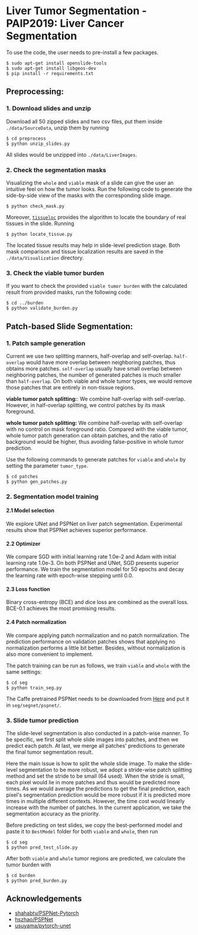 # Liver Tumor Segmentation - PAIP2019: Liver Cancer Segmentation

To use the code, the user needs to pre-install a few packages.
```
$ sudo apt-get install openslide-tools
$ sudo apt-get install libgeos-dev
$ pip install -r requirements.txt
```

## Preprocessing:
### 1. Download slides and unzip
Download all 50 zipped slides and two csv files, put them inside `./data/SourceData`, unzip them by running
```
$ cd preprocess
$ python unzip_slides.py
```
All slides would be unzipped into `./data/LiverImages`.

### 2. Check the segmentation masks
Visualizing the `whole` and `viable` mask of a slide can give the user an intuitive feel on how the tumor looks. Run the following code to generate the side-by-side view of the masks with the corresponding slide image.
```
$ python check_mask.py
```
Moreover, [`tissueloc`](https://github.com/PingjunChen/tissueloc) provides the algorithm to locate the boundary of real tissues in the slide. Running
```
$ python locate_tissue.py
```
The located tissue results may help in slide-level prediction stage. Both mask comparison and tissue localization results are saved in the `./data/Visualization` directory.

### 3. Check the viable tumor burden
If you want to check the provided `viable tumor burden` with the calculated result from provided masks, run the following code:
```
$ cd ../burden
$ python validate_burden.py
```

## Patch-based Slide Segmentation:
### 1. Patch sample generation
Current we use two splitting manners, half-overlap and self-overlap. ``half-overlap`` would have more overlap between neighboring patches, thus obtains more patches. ``self-overlap`` usually have small overlap between neighboring patches, the number of generated patches is much smaller than ``half-overlap``. On both viable and whole tumor types, we would remove those patches that are entirely in non-tissue regions.

**viable tumor patch splitting:**: We combine half-overlap with self-overlap. However, in half-overlap splitting, we control patches by its mask foreground.

**whole tumor patch splitting:** We combine half-overlap with self-overlap with no control on mask foreground ratio. Compared with the viable tumor, whole tumor patch generation can obtain patches, and the ratio of background would be higher, thus avoiding false-positive in whole tumor prediction.

Use the following commands to generate patches for `viable` and `whole` by setting the parameter `tumor_type`.
```
$ cd patches
$ python gen_patches.py
```

### 2. Segmentation model training
#### 2.1 Model selection
We explore UNet and PSPNet on liver patch segmentation. Experimental results show that PSPNet achieves superior performance.
#### 2.2 Optimizer
We compare SGD with initial learning rate 1.0e-2 and Adam with initial learning rate 1.0e-3. On both PSPNet and UNet, SGD presents superior performance. We train the segmentation model for 50 epochs and decay the learning rate with epoch-wise stepping until 0.0.
#### 2.3 Loss function
Binary cross-entropy (BCE) and dice loss are combined as the overall loss. BCE-0.1 achieves the most promising results.
#### 2.4 Patch normalization
We compare applying patch normalization and no patch normalization. The prediction performance on validation patches shows that applying no normalization performs a little bit better. Besides, without normalization is also more convenient to implement.

The patch training can be run as follows, we train `viable` and `whole` with the same settings:
```
$ cd seg
$ python train_seg.py
```

The Caffe pretrained PSPNet needs to be downloaded from [Here](https://drive.google.com/open?id=0BzaU285cX7TCT1M3TmNfNjlUeEU) and put it in `seg/segnet/pspnet/`.


### 3. Slide tumor prediction
The slide-level segmentation is also conducted in a patch-wise manner. To be specific, we first split whole slide images into patches, and then we predict each patch. At last, we merge all patches' predictions to generate the final tumor segmentation result.

Here the main issue is how to split the whole slide image. To make the slide-level segmentation to be more robust, we adopt a stride-wise patch splitting method and set the stride to be small (64 used). When the stride is small, each pixel would lie in more patches and thus would be predicted more times. As we would average the predictions to get the final prediction, each pixel's segmentation prediction would be more robust if it is predicted more times in multiple different contexts. However, the time cost would linearly increase with the number of patches. In the current application, we take the segmentation accuracy as the priority.

Before predicting on test slides, we copy the best-performed model and paste it to `BestModel` folder for both `viable` and `whole`, then run
```
$ cd seg
$ python pred_test_slide.py
```

After both `viable` and `whole` tumor regions are predicted, we calculate the tumor burden with
```
$ cd burden
$ python pred_burden.py
```

## Acknowledgements
- [shahabty/PSPNet-Pytorch](https://github.com/shahabty/PSPNet-Pytorch)
- [hszhao/PSPNet](https://github.com/hszhao/PSPNet)
- [usuyama/pytorch-unet](https://github.com/usuyama/pytorch-unet)
